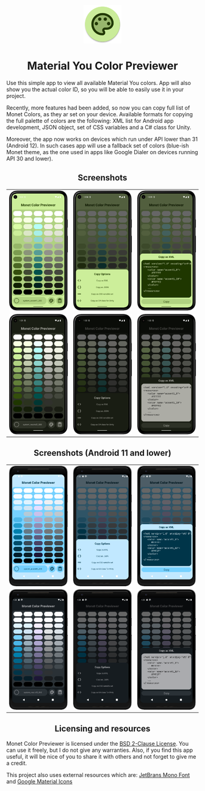 <style>
    table {
        width: 100%;
    }
</style>

<div align="center"> 
    <img 
        src = "./.media/icon.png" 
        alt = "App Icon" 
        width = 100px 
        height = 100px
    >
</div>

<h1 style = "text-align: center;"> Material You Color Previewer </h1>

Use this simple app to view all available Material You colors. App will also show you the actual color ID, so you will be able to easily use it in your project.

Recently, more features had been added, so now you can copy full list of Monet Colors, as they ar set on your device. Available formats for copying the full palette of colors are the following: XML list for Android app development, JSON object, set of CSS variables and a C# class for Unity.

Moreover, the app now works on devices which run under API lower than 31 (Android 12). In such cases app will use a fallback set of colors (blue-ish Monet theme, as the one used in apps like Google Dialer on devices running API 30 and lower).

<h2 align = "center"> Screenshots </h2>

<table align="center">
    <tr>
        <td>
            <img src="./.media/01.png" />
        </td>
        <td>
            <img src="./.media/02.png" />
        </td>
        <td>
           <img src="./.media/03.png" />
        </td>
    </tr>
        <tr>
        <td>
            <img src="./.media/11.png" />
        </td>
        <td>
            <img src="./.media/12.png" />
        </td>
        <td>
           <img src="./.media/13.png" />
        </td>
    </tr>
</table>

<h2 align = "center"> Screenshots (Android 11 and lower) </h2>

<table align="center">
    <tr>
        <td>
            <img src="./.media/21.png" />
        </td>
        <td>
            <img src="./.media/22.png" />
        </td>
        <td>
            <img src="./.media/23.png" />
        </td>
    </tr>
        <tr>
        <td>
            <img src="./.media/31.png" />
        </td>
        <td>
            <img src="./.media/32.png" />
        </td>
        <td>
           <img src="./.media/33.png" />
        </td>
    </tr>
</table>

<h2 align="center"> Licensing and resources </h2>

Monet Color Previewer is licensed under the [BSD 2-Clause License](./LICENSE). You can use it freely, but I do not give any warranties. Also, if you find this app useful, it will be nice of you to share it with others and not forget to give me a credit.

This project also uses external resources which are: [JetBrans Mono Font](https://www.jetbrains.com/lp/mono/) and [Google Material Icons](https://fonts.google.com/icons?icon.style=Two+tone&icon.set=Material+Icons)